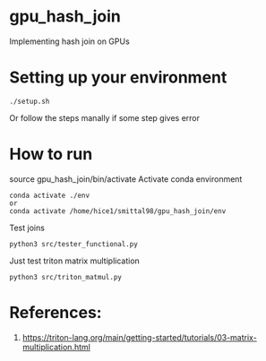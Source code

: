 # gpu_hash_join
Implementing hash join on GPUs

# Setting up your environment
```
./setup.sh
```
Or follow the steps manally if some step gives error

# How to run

source gpu_hash_join/bin/activate
Activate conda environment
```
conda activate ./env
or
conda activate /home/hice1/smittal98/gpu_hash_join/env
```

Test joins
```
python3 src/tester_functional.py
```

Just test triton matrix multiplication
```
python3 src/triton_matmul.py
```

# References:

1. https://triton-lang.org/main/getting-started/tutorials/03-matrix-multiplication.html